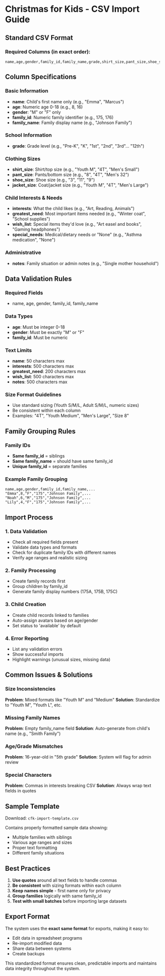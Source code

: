 # Christmas for Kids - CSV Import Guide

## Standard CSV Format

### Required Columns (in exact order):
```csv
name,age,gender,family_id,family_name,grade,shirt_size,pant_size,shoe_size,jacket_size,interests,greatest_need,wish_list,special_needs,notes
```

## Column Specifications

### Basic Information
- **name**: Child's first name only (e.g., "Emma", "Marcus")
- **age**: Numeric age 0-18 (e.g., 8, 16)
- **gender**: "M" or "F" only
- **family_id**: Numeric family identifier (e.g., 175, 176)
- **family_name**: Family display name (e.g., "Johnson Family")

### School Information  
- **grade**: Grade level (e.g., "Pre-K", "K", "1st", "2nd", "3rd"... "12th")

### Clothing Sizes
- **shirt_size**: Shirt/top size (e.g., "Youth M", "4T", "Men's Small")
- **pant_size**: Pants/bottom size (e.g., "8", "4T", "Men's 32")  
- **shoe_size**: Shoe size (e.g., "3", "11", "9")
- **jacket_size**: Coat/jacket size (e.g., "Youth M", "4T", "Men's Large")

### Child Interests & Needs
- **interests**: What the child likes (e.g., "Art, Reading, Animals")
- **greatest_need**: Most important items needed (e.g., "Winter coat", "School supplies")
- **wish_list**: Special items they'd love (e.g., "Art easel and books", "Gaming headphones")
- **special_needs**: Medical/dietary needs or "None" (e.g., "Asthma medication", "None")

### Administrative
- **notes**: Family situation or admin notes (e.g., "Single mother household")

## Data Validation Rules

### Required Fields
- name, age, gender, family_id, family_name

### Data Types
- **age**: Must be integer 0-18
- **gender**: Must be exactly "M" or "F" 
- **family_id**: Must be numeric

### Text Limits
- **name**: 50 characters max
- **interests**: 500 characters max
- **greatest_need**: 200 characters max
- **wish_list**: 500 characters max
- **notes**: 500 characters max

### Size Format Guidelines
- Use standard sizing (Youth S/M/L, Adult S/M/L, numeric sizes)
- Be consistent within each column
- Examples: "4T", "Youth Medium", "Men's Large", "Size 8"

## Family Grouping Rules

### Family IDs
- **Same family_id** = siblings
- **Same family_name** = should have same family_id
- **Unique family_id** = separate families

### Example Family Grouping
```csv
name,age,gender,family_id,family_name,...
"Emma",8,"F","175","Johnson Family",...
"Noah",6,"M","175","Johnson Family",...  
"Lily",4,"F","175","Johnson Family",...
```

## Import Process

### 1. Data Validation
- Check all required fields present
- Validate data types and formats
- Check for duplicate family IDs with different names
- Verify age ranges and realistic sizing

### 2. Family Processing  
- Create family records first
- Group children by family_id
- Generate family display numbers (175A, 175B, 175C)

### 3. Child Creation
- Create child records linked to families
- Auto-assign avatars based on age/gender
- Set status to 'available' by default

### 4. Error Reporting
- List any validation errors
- Show successful imports
- Highlight warnings (unusual sizes, missing data)

## Common Issues & Solutions

### Size Inconsistencies
**Problem**: Mixed formats like "Youth M" and "Medium"
**Solution**: Standardize to "Youth M", "Youth L", etc.

### Missing Family Names
**Problem**: Empty family_name field
**Solution**: Auto-generate from child's name (e.g., "Smith Family")

### Age/Grade Mismatches  
**Problem**: 16-year-old in "5th grade"
**Solution**: System will flag for admin review

### Special Characters
**Problem**: Commas in interests breaking CSV
**Solution**: Always wrap text fields in quotes

## Sample Template

Download: `cfk-import-template.csv`

Contains properly formatted sample data showing:
- Multiple families with siblings
- Various age ranges and sizes
- Proper text formatting
- Different family situations

## Best Practices

1. **Use quotes** around all text fields to handle commas
2. **Be consistent** with sizing formats within each column  
3. **Keep names simple** - first name only for privacy
4. **Group families** logically with same family_id
5. **Test with small batches** before importing large datasets

## Export Format

The system uses the **exact same format** for exports, making it easy to:
- Edit data in spreadsheet programs
- Re-import modified data  
- Share data between systems
- Create backups

This standardized format ensures clean, predictable imports and maintains data integrity throughout the system.